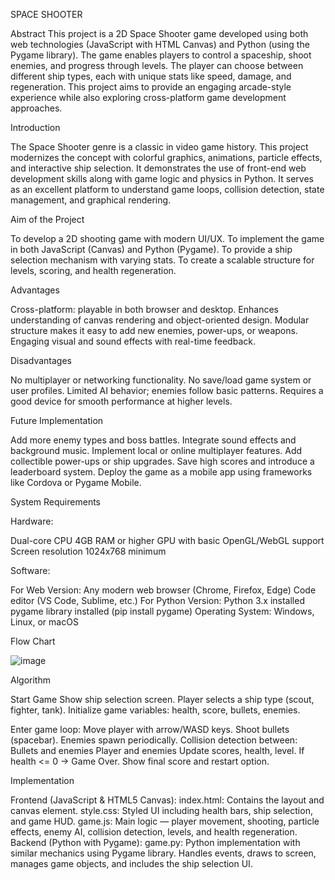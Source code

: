 SPACE SHOOTER

Abstract
This project is a 2D Space Shooter game developed using both web technologies (JavaScript with HTML Canvas) and Python (using the Pygame library). The game enables players to control a spaceship, shoot enemies, and progress through levels. The player can choose between different ship types, each with unique stats like speed, damage, and regeneration. This project aims to provide an engaging arcade-style experience while also exploring cross-platform game development approaches.


Introduction

The Space Shooter genre is a classic in video game history. This project modernizes the concept with colorful graphics, animations, particle effects, and interactive ship selection. It demonstrates the use of front-end web development skills along with game logic and physics in Python. It serves as an excellent platform to understand game loops, collision detection, state management, and graphical rendering.


Aim of the Project

To develop a 2D shooting game with modern UI/UX.
To implement the game in both JavaScript (Canvas) and Python (Pygame).
To provide a ship selection mechanism with varying stats.
To create a scalable structure for levels, scoring, and health regeneration.


Advantages

Cross-platform: playable in both browser and desktop.
Enhances understanding of canvas rendering and object-oriented design.
Modular structure makes it easy to add new enemies, power-ups, or weapons.
Engaging visual and sound effects with real-time feedback.


Disadvantages

No multiplayer or networking functionality.
No save/load game system or user profiles.
Limited AI behavior; enemies follow basic patterns.
Requires a good device for smooth performance at higher levels.


Future Implementation

Add more enemy types and boss battles.
Integrate sound effects and background music.
Implement local or online multiplayer features.
Add collectible power-ups or ship upgrades.
Save high scores and introduce a leaderboard system.
Deploy the game as a mobile app using frameworks like Cordova or Pygame Mobile.


System Requirements

Hardware:

Dual-core CPU
4GB RAM or higher
GPU with basic OpenGL/WebGL support
Screen resolution 1024x768 minimum

Software:

For Web Version:
Any modern web browser (Chrome, Firefox, Edge)
Code editor (VS Code, Sublime, etc.)
For Python Version:
Python 3.x installed
pygame library installed (pip install pygame)
Operating System: Windows, Linux, or macOS


Flow Chart

![image](https://github.com/user-attachments/assets/f26affb1-6c33-4d72-bc4f-eaefed4e46b2)


Algorithm

Start Game
Show ship selection screen.
Player selects a ship type (scout, fighter, tank).
Initialize game variables: health, score, bullets, enemies.

Enter game loop:
Move player with arrow/WASD keys.
Shoot bullets (spacebar).
Enemies spawn periodically.
Collision detection between:
Bullets and enemies
Player and enemies
Update scores, health, level.
If health <= 0 → Game Over.
Show final score and restart option.


Implementation

Frontend (JavaScript & HTML5 Canvas):
index.html: Contains the layout and canvas element.
style.css: Styled UI including health bars, ship selection, and game HUD.
game.js: Main logic — player movement, shooting, particle effects, enemy AI, collision detection, levels, and health regeneration.
Backend (Python with Pygame):
game.py: Python implementation with similar mechanics using Pygame library. Handles events, draws to screen, manages game objects, and includes the ship selection UI.

